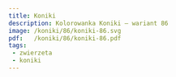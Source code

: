 ```yaml
---
title: Koniki
description: Kolorowanka Koniki – wariant 86
image: /koniki/86/koniki-86.svg
pdf:   /koniki/86/koniki-86.pdf
tags:
 - zwierzeta
 - koniki
---
```

